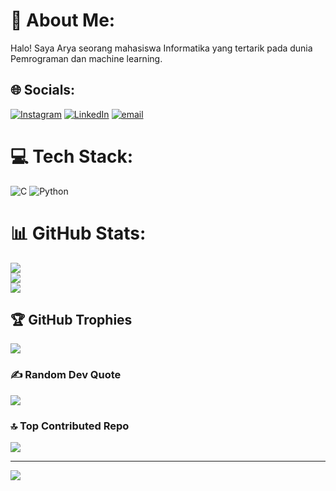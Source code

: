 # 💫 About Me:
Halo! Saya Arya seorang mahasiswa Informatika yang tertarik pada dunia Pemrograman dan machine learning.


## 🌐 Socials:
[![Instagram](https://img.shields.io/badge/Instagram-%23E4405F.svg?logo=Instagram&logoColor=white)](https://instagram.com/https://www.instagram.com/wis_arya/profilecard/?igsh=MTkwc2R0Y2FocDh1YQ==) [![LinkedIn](https://img.shields.io/badge/LinkedIn-%230077B5.svg?logo=linkedin&logoColor=white)](https://linkedin.com/in/https://www.linkedin.com/in/arya-wisnu) [![email](https://img.shields.io/badge/Email-D14836?logo=gmail&logoColor=white)](mailto:iputuarya.ww@gmail.com) 

# 💻 Tech Stack:
![C](https://img.shields.io/badge/c-%2300599C.svg?style=flat&logo=c&logoColor=white) ![Python](https://img.shields.io/badge/python-3670A0?style=flat&logo=python&logoColor=ffdd54)
# 📊 GitHub Stats:
![](https://github-readme-stats.vercel.app/api?username=putuarya0&theme=radical&hide_border=true&include_all_commits=true&count_private=false)<br/>
![](https://nirzak-streak-stats.vercel.app/?user=putuarya0&theme=radical&hide_border=true)<br/>
![](https://github-readme-stats.vercel.app/api/top-langs/?username=putuarya0&theme=radical&hide_border=true&include_all_commits=true&count_private=false&layout=compact)

## 🏆 GitHub Trophies
![](https://github-profile-trophy.vercel.app/?username=putuarya0&theme=radical&no-frame=false&no-bg=true&margin-w=4)

### ✍️ Random Dev Quote
![](https://quotes-github-readme.vercel.app/api?type=horizontal&theme=radical)

### 🔝 Top Contributed Repo
![](https://github-contributor-stats.vercel.app/api?username=putuarya0&limit=5&theme=radical&combine_all_yearly_contributions=true)

---
[![](https://visitcount.itsvg.in/api?id=putuarya0&icon=4&color=0)](https://visitcount.itsvg.in)

<!-- Proudly created with GPRM ( https://gprm.itsvg.in ) -->

<!--
**putuarya0/putuarya0** is a ✨ _special_ ✨ repository because its `README.md` (this file) appears on your GitHub profile.

Here are some ideas to get you started:

- 🔭 I’m currently working on ...
- 🌱 I’m currently learning ...
- 👯 I’m looking to collaborate on ...
- 🤔 I’m looking for help with ...
- 💬 Ask me about ...
- 📫 How to reach me: ...
- 😄 Pronouns: ...
- ⚡ Fun fact: ...
-->
